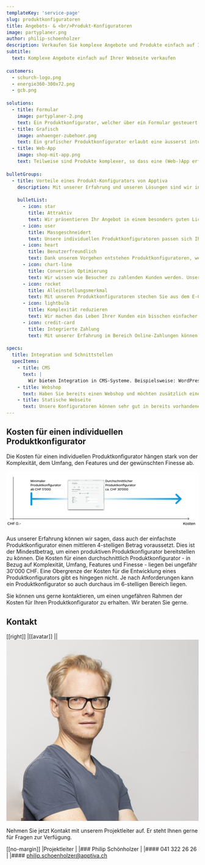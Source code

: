 ```yaml
---
templateKey: 'service-page'
slug: produktkonfiguratoren
title: Angebots- & <br/>Produkt-Konfiguratoren
image: partyplaner.png
author: philip-schoenholzer
description: Verkaufen Sie komplexe Angebote und Produkte einfach auf Ihrer Website oder in Ihrem Webshop mit einem individuellen E-Commerce Produkt- & Angebotskonfigurator.
subtitle:
  text: Komplexe Angebote einfach auf Ihrer Webseite verkaufen

customers:
  - schurch-logo.png
  - energie360-300x72.png
  - gcb.png

solutions:
  - title: Formular
    image: partyplaner-2.png
    text: Ein Produktkonfigurator, welcher über ein Formular gesteuert wird, ist der Klassiker unter den Produktkonfiguratoren. Dieser eignet sich besonders für mobile Geräte, sowie eine Bedienung über die Tastatur.
  - title: Grafisch
    image: anhaenger-zubehoer.png
    text: Ein grafischer Produktkonfigurator erlaubt eine äusserst intuitive und attraktive Lösung. Diese eignen sich besonders um visuelle Eigenheiten der Produkte zu vermitteln.
  - title: Web-App
    image: shop-mit-app.png
    text: Teilweise sind Produkte komplexer, so dass eine (Web-)App erforderlich wird. Hier sind den Möglichkeiten keine Grenzen gesetzt. Falls sinnvoll, publizieren wir die App auch im App-Store von Apple oder Google.

bulletGroups:
  - title: Vorteile eines Produkt-Konfigurators von Apptiva
    description: Mit unserer Erfahrung und unseren Lösungen sind wir in der Lage die technischen Möglichkeiten des Webs und von Apps voll auszuschöpfen. Jeder unserer Produkt-Konfiguratoren ist speziell auf die Bedürfnisse Ihres Unternehmens und Ihrer Kunden zugeschnitten.

    bulletList:
      - icon: star
        title: Attraktiv
        text: Wir präsentieren Ihr Angebot in einem besonders guten Licht. Mit einer attraktiven Präsentation wird ein Produkt hochwertiger eingestuft.
      - icon: user
        title: Massgeschneidert
        text: Unsere individuellen Produktkonfiguratoren passen sich Ihrem Angebot an und nicht umgekehrt.
      - icon: heart
        title: Benutzerfreundlich
        text: Dank unserem Vorgehen entstehen Produktkonfiguratoren, welche ein einfaches und benutzerfreundliches Einkaufserlebnisses bieten.
      - icon: chart-line
        title: Conversion Optimierung
        text: Wir wissen wie Besucher zu zahlenden Kunden werden. Unsere Produktkonfiguratoren lassen ein niederschwelliges Einkaufen zu.
      - icon: rocket
        title: Alleinstellungsmerkmal
        text: Mit unseren Produktkonfiguratoren stechen Sie aus dem E-Commerce-Jungle heraus. Seien Sie der Konkurrenz eine Nasenspitze voraus.
      - icon: lightbulb
        title: Komplexität reduzieren
        text: Wir machen das Leben Ihrer Kunden ein bisschen einfacher und erhöhen gleichzeitig Ihren Umsatz.
      - icon: credit-card
        title: Integrierte Zahlung
        text: Mit unserer Erfahrung im Bereich Online-Zahlungen können wir bei Bedarf verschiedene Zahlungssysteme integrieren.

specs:
  title: Integration und Schnittstellen
  specItems:
    - title: CMS
      text: |
        Wir bieten Integration in CMS-Systeme. Beispielsweise: WordPress, Drupal, TYPO3 und viele weitere.
    - title: Webshop
      text: Haben Sie bereits einen Webshop und möchten zusätzlich einen Konfigurator anbieten? Kein Problem. Wir unterstützen die meisten Shops.
    - title: Statische Webseite
      text: Unsere Konfiguratoren können sehr gut in bereits vorhandene statische Webseiten integriert werden.
---
```


## Kosten für einen individuellen Produktkonfigurator

Die Kosten für einen individuellen Produktkonfigurator hängen stark von der Komplexität, dem Umfang, den Features und der gewünschten Finesse ab.

![Kosten für einen individuellen Produktkonfigurator](kosten-produktkonfigurator.png)

Aus unserer Erfahrung können wir sagen, dass auch der einfachste Produktkonfigurator einen mittleren 4-stelligen Betrag voraussetzt. Dies ist der Mindestbetrag, um einen produktiven Produktkonfigurator bereitstellen zu können. Die Kosten für einen durchschnittlich Produktkonfigurator - in Bezug auf Komplexität, Umfang, Features und Finesse - liegen bei ungefähr 30'000 CHF. Eine Obergrenze der Kosten für die Entwicklung eines Produktkonfigurators gibt es hingegen nicht. Je nach Anforderungen kann ein Produktkonfigurator so auch durchaus im 6-stelligen Bereich liegen.

Sie können uns gerne kontaktieren, um einen ungefähren Rahmen der Kosten für Ihren Produktkonfigurator zu erhalten. Wir beraten Sie gerne.

## Kontakt

[[right]]
|[[avatar]]
||![Philip Schönholzer](../../data/employees/philip-schoenholzer/philip-schoenholzer.jpg)

Nehmen Sie jetzt Kontakt mit unserem Projektleiter auf.
Er steht Ihnen gerne für Fragen zur Verfügung.

[[no-margin]]
|Projektleiter
|
|### Philip Schönholzer
|
|#### 041 322 26 26
|
|#### [philip.schoenholzer@apptiva.ch](mailto:philip.schoenholzer@apptiva.ch)
